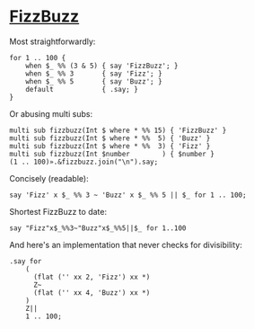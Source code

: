 [1]: http://rosettacode.org/wiki/FizzBuzz

# [FizzBuzz][1]

Most straightforwardly:

```perl6
for 1 .. 100 {
    when $_ %% (3 & 5) { say 'FizzBuzz'; }
    when $_ %% 3       { say 'Fizz'; }
    when $_ %% 5       { say 'Buzz'; }
    default            { .say; }
}
```


Or abusing multi subs:

```perl6
multi sub fizzbuzz(Int $ where * %% 15) { 'FizzBuzz' }
multi sub fizzbuzz(Int $ where * %%  5) { 'Buzz' }
multi sub fizzbuzz(Int $ where * %%  3) { 'Fizz' }
multi sub fizzbuzz(Int $number        ) { $number }
(1 .. 100)».&fizzbuzz.join("\n").say;
```


Concisely (readable):

```perl6
say 'Fizz' x $_ %% 3 ~ 'Buzz' x $_ %% 5 || $_ for 1 .. 100;
```


Shortest FizzBuzz to date:

```perl6
say "Fizz"x$_%%3~"Buzz"x$_%%5||$_ for 1..100
```


And here's an implementation that never checks for divisibility:

```perl6
.say for
    (
      (flat ('' xx 2, 'Fizz') xx *)
      Z~
      (flat ('' xx 4, 'Buzz') xx *)
    )
    Z||
    1 .. 100;
```
